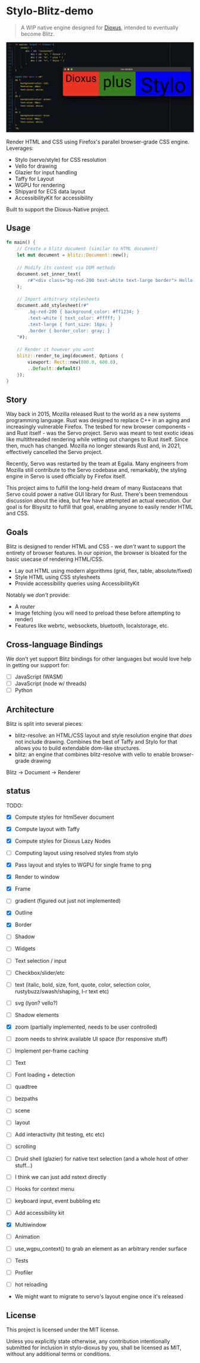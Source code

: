# Stylo-Blitz-demo

> A WIP native engine designed for [Dioxus](https://github.com/dioxuslabs/dioxus), intended to eventually become Blitz.

![screenshot](examples/screenshot.png)

Render HTML and CSS using Firefox's parallel browser-grade CSS engine. Leverages:

- Stylo (servo/style) for CSS resolution
- Vello for drawing
- Glazier for input handling
- Taffy for Layout
- WGPU for rendering
- Shipyard for ECS data layout
- AccessibilityKit for accessibility

Built to support the Dioxus-Native project.

## Usage

```rust
fn main() {
    // Create a blitz document (similar to HTML document)
    let mut document = blitz::Document::new();

    // Modify its content via DOM methods
    document.set_inner_text(
        r#"<div class="bg-red-200 text-white text-large border"> Hello world! </div>"#
    );

    // Import arbitrary stylesheets
    document.add_stylesheet(r#"
        .bg-red-200 { background_color: #ff1234; }
        .text-white { text_color: #fffff; }
        .text-large { font_size: 16px; }
        .border { border_color: gray; }
    "#);

    // Render it however you want
    blitz::render_to_img(document, Options {
        viewport: Rect::new(800.0, 600.0),
        ..Default::default()
    });
}
```

## Story

Way back in 2015, Mozilla released Rust to the world as a new systems programming language. Rust was designed to replace C++ in an aging and increasingly vulnerable Firefox. The tesbed for new browser components - and Rust itself - was the Servo project. Servo was meant to test exotic ideas like multithreaded rendering while vetting out changes to Rust itself. Since then, much has changed. Mozilla no longer stewards Rust and, in 2021, effectively cancelled the Servo project.

Recently, Servo was restarted by the team at Egalia. Many engineers from Mozilla still contribute to the Servo codebase and, remarkably, the styling engine in Servo is used officially by Firefox itself.

This project aims to fulfill the long-held dream of many Rustaceans that Servo could power a native GUI library for Rust. There's been tremendous discussion about the idea, but few have attempted an actual execution. Our goal is for Blsysitz to fulfill that goal, enabling anyone to easily render HTML and CSS.

## Goals

Blitz is designed to render HTML and CSS - we *don't* want to support the entirety of browser features. In our opinion, the browser is bloated for the basic usecase of rendering HTML/CSS.

- Lay out HTML using modern algorithms (grid, flex, table, absolute/fixed)
- Style HTML using CSS stylesheets
- Provide accessibility queries using AccessibilityKit

Notably we *don't* provide:
- A router
- Image fetching (you will need to preload these before attempting to render)
- Features like webrtc, websockets, bluetooth, localstorage, etc.

## Cross-language Bindings

We don't yet support Blitz bindings for other languages but would love help in getting our support for:
- [ ] JavaScript (WASM)
- [ ] JavaScript (node w/ threads)
- [ ] Python

## Architecture

Blitz is split into several pieces:
- blitz-resolve: an HTML/CSS layout and style resolution engine that *does* not include drawing. Combines the best of Taffy and Stylo for that allows you to build extendable dom-like structures.
- blitz: an engine that combines blitz-resolve with vello to enable browser-grade drawing

Blitz -> Document -> Renderer

## status
TODO:
- [x] Compute styles for html5ever document
- [x] Compute layout with Taffy
- [x] Compute styles for Dioxus Lazy Nodes
- [ ] Computing layout using resolved styles from stylo
- [x] Pass layout and styles to WGPU for single frame to png

- [x] Render to window
- [x] Frame
- [ ] gradient (figured out just not implemented)
- [x] Outline
- [x] Border
- [ ] Shadow
- [ ] Widgets
- [ ] Text selection / input
- [ ] Checkbox/slider/etc
- [ ] text (italic, bold, size, font, quote, color, selection color, rustybuzz/swash/shaping, l-r text etc)
- [ ] svg (lyon? vello?)
- [ ] Shadow elements
- [x] zoom (partially implemented, needs to be user controlled)
- [ ] zoom needs to shrink available UI space (for responsive stuff)

- [ ] Implement per-frame caching
- [ ] Text
- [ ] Font loading + detection
- [ ] quadtree
- [ ] bezpaths
- [ ] scene
- [ ] layout


- [ ] Add interactivity (hit testing, etc etc)
- [ ] scrolling
- [ ] Druid shell (glazier) for native text selection (and a whole host of other stuff...)
- [ ] I think we can just add nstext directly
- [ ] Hooks for context menu
- [ ] keyboard input, event bubbling etc

- [ ] Add accessibility kit
- [x] Multiwindow
- [ ] Animation
- [ ] use_wgpu_context() to grab an element as an arbitrary render surface
- [ ] Tests
- [ ] Profiler
- [ ] hot reloading

- We might want to migrate to servo's layout engine once it's released

## License

This project is licensed under the MIT license.

Unless you explicitly state otherwise, any contribution intentionally submitted for inclusion in stylo-dioxus by you, shall be licensed as MIT, without any additional terms or conditions.
